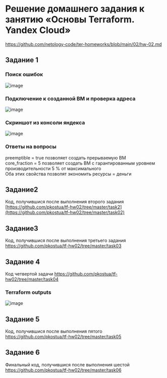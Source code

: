 # Решение домашнего задания к занятию «Основы Terraform. Yandex Cloud»
https://github.com/netology-code/ter-homeworks/blob/main/02/hw-02.md
## Задание 1
### Поиск ошибок
![image](https://github.com/user-attachments/assets/bfbf0af2-142a-46b7-b98c-7d1ebc5b2d81)
### Подключение к созданной ВМ и проверка адреса
![image](https://github.com/user-attachments/assets/46c47039-7001-4f1e-84b6-d6b278a79195)
### Скриншот из консоли яндекса
![image](https://github.com/user-attachments/assets/80709062-534f-4bbf-aa3f-581c49f534d3)
### Ответы на вопросы
preemptible = true позволяет создать прерываемую ВМ  
core_fraction = 5 позволяет создать ВМ с гарантированным уровнем производительности 5 % от максимального  
Оба этих свойства позволят экономить ресурсы = деньги  
## Задание2
Код, получившися после выполнения второго задания [https://github.com/pkostua/tf-hw02/tree/master/task2](https://github.com/pkostua/tf-hw02/tree/master/task02)
## Задание3
Код, получившися после выполнения третьего задания
https://github.com/pkostua/tf-hw02/tree/master/task03
## Задание 4
Код четвертой задачи https://github.com/pkostua/tf-hw02/tree/master/task04
### Terraform outputs
![image](https://github.com/user-attachments/assets/83aa6c96-bd11-4d2e-b9f5-a14def0096c5)
## Задание 5
Код, получившися после выполнения пятого https://github.com/pkostua/tf-hw02/tree/master/task05
## Задание 6
Финальный код, получившися после выполнения шестой https://github.com/pkostua/tf-hw02/tree/master/task06
